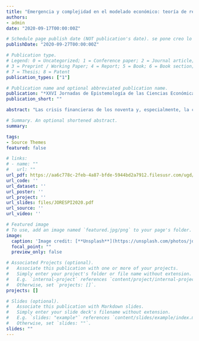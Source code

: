 ```yaml
---
title: "Emergencia y complejidad en el modelado económico: teoría de redes y modelos basados en agentes"
authors:
- admin
date: "2020-09-17T00:00:00Z"

# Schedule page publish date (NOT publication's date). se pone creo lo programado para ser publicado por la revista
publishDate: "2020-09-27T00:00:00Z"

# Publication type.
# Legend: 0 = Uncategorized; 1 = Conference paper; 2 = Journal article;
# 3 = Preprint / Working Paper; 4 = Report; 5 = Book; 6 = Book section;
# 7 = Thesis; 8 = Patent
publication_types: ["1"]

# Publication name and optional abbreviated publication name.
publication: "*XXVI Jornadas de Epistemología de las Ciencias Económicas*"
publication_short: ""

abstract: "Las crisis financieras de los noventa y, especialmente, la crisis que afectó a la economía mundial en 2007-08, evidenciaron la importancia de modelar a los agentes económicos no de forma aislada sino como componentes interconectados e interactivos de sistemas que evolucionan dinámicamente. En consecuencia, surgió un importante debate sobre cómo deben evolucionar las herramientas de modelado disponibles actualmente para describir y comprender mejor el funcionamiento del sistema económico y los efectos de distintas medidas de política. En particular, se destacó que las economías se componen de un gran número de agentes económicos que interactúan localmente, pudiendo afectar las tendencias macroeconómicas agregadas. En este marco, el modelado y análisis de redes complejas para el estudio de la dinámica económica han sido objeto de renovado interés. Esta ponencia revisa el uso de este enfoque en economía, con especial atención en el modelado de la complejidad de las interacciones económicas y las propiedades emergentes."

# Summary. An optional shortened abstract.
summary: 

tags:
- Source Themes
featured: false

# links:
# - name: ""
#   url: ""
url_pdf: https://aa6c778c-2feb-4a87-bfde-5944bd2a7912.filesusr.com/ugd/58093c_c4672cd18749438ba9d51a998410e49f.pdf
url_code: ''
url_dataset: ''
url_poster: ''
url_project: ''
url_slides: files/JORESPI2020.pdf
url_source: ''
url_video: ''

# Featured image
# To use, add an image named `featured.jpg/png` to your page's folder. 
image:
  caption: 'Image credit: [**Unsplash**](https://unsplash.com/photos/jdD8gXaTZsc)'
  focal_point: ""
  preview_only: false

# Associated Projects (optional).
#   Associate this publication with one or more of your projects.
#   Simply enter your project's folder or file name without extension.
#   E.g. `internal-project` references `content/project/internal-project/index.md`.
#   Otherwise, set `projects: []`.
projects: []

# Slides (optional).
#   Associate this publication with Markdown slides.
#   Simply enter your slide deck's filename without extension.
#   E.g. `slides: "example"` references `content/slides/example/index.md`.
#   Otherwise, set `slides: ""`.
slides: ""
---
```

